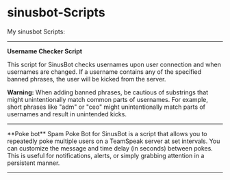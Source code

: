 # sinusbot-Scripts
My sinusbot Scripts:

<hr/>

**Username Checker Script**

This script for SinusBot checks usernames upon user connection and when usernames are changed. If a username contains any of the specified banned phrases, the user will be kicked from the server.

**Warning:** When adding banned phrases, be cautious of substrings that might unintentionally match common parts of usernames. For example, short phrases like "adm" or "ceo" might unintentionally match parts of usernames and result in unintended kicks.
<hr/>
**Poke bot**
Spam Poke Bot for SinusBot is a script that allows you to repeatedly poke multiple users on a TeamSpeak server at set intervals. You can customize the message and time delay (in seconds) between pokes. This is useful for notifications, alerts, or simply grabbing attention in a persistent manner.
<hr/>

